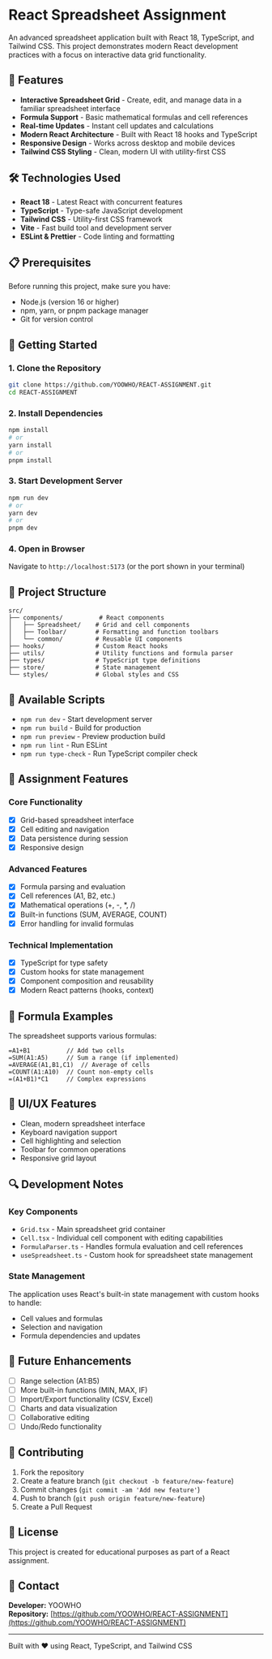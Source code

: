 # React Spreadsheet Assignment

An advanced spreadsheet application built with React 18, TypeScript, and Tailwind CSS. This project demonstrates modern React development practices with a focus on interactive data grid functionality.

## 🚀 Features

- **Interactive Spreadsheet Grid** - Create, edit, and manage data in a familiar spreadsheet interface
- **Formula Support** - Basic mathematical formulas and cell references
- **Real-time Updates** - Instant cell updates and calculations
- **Modern React Architecture** - Built with React 18 hooks and TypeScript
- **Responsive Design** - Works across desktop and mobile devices
- **Tailwind CSS Styling** - Clean, modern UI with utility-first CSS

## 🛠 Technologies Used

- **React 18** - Latest React with concurrent features
- **TypeScript** - Type-safe JavaScript development
- **Tailwind CSS** - Utility-first CSS framework
- **Vite** - Fast build tool and development server
- **ESLint & Prettier** - Code linting and formatting

## 📋 Prerequisites

Before running this project, make sure you have:

- Node.js (version 16 or higher)
- npm, yarn, or pnpm package manager
- Git for version control

## 🚀 Getting Started

### 1. Clone the Repository
```bash
git clone https://github.com/YOOWHO/REACT-ASSIGNMENT.git
cd REACT-ASSIGNMENT
```

### 2. Install Dependencies
```bash
npm install
# or
yarn install
# or
pnpm install
```

### 3. Start Development Server
```bash
npm run dev
# or
yarn dev
# or
pnpm dev
```

### 4. Open in Browser
Navigate to `http://localhost:5173` (or the port shown in your terminal)

## 📁 Project Structure

```
src/
├── components/          # React components
│   ├── Spreadsheet/    # Grid and cell components
│   ├── Toolbar/        # Formatting and function toolbars
│   └── common/         # Reusable UI components
├── hooks/              # Custom React hooks
├── utils/              # Utility functions and formula parser
├── types/              # TypeScript type definitions
├── store/              # State management
└── styles/             # Global styles and CSS
```

## 🔧 Available Scripts

- `npm run dev` - Start development server
- `npm run build` - Build for production
- `npm run preview` - Preview production build
- `npm run lint` - Run ESLint
- `npm run type-check` - Run TypeScript compiler check

## 🎯 Assignment Features

### Core Functionality
- [x] Grid-based spreadsheet interface
- [x] Cell editing and navigation
- [x] Data persistence during session
- [x] Responsive design

### Advanced Features
- [x] Formula parsing and evaluation
- [x] Cell references (A1, B2, etc.)
- [x] Mathematical operations (+, -, *, /)
- [x] Built-in functions (SUM, AVERAGE, COUNT)
- [x] Error handling for invalid formulas

### Technical Implementation
- [x] TypeScript for type safety
- [x] Custom hooks for state management
- [x] Component composition and reusability
- [x] Modern React patterns (hooks, context)

## 🧮 Formula Examples

The spreadsheet supports various formulas:

```
=A1+B1          // Add two cells
=SUM(A1:A5)     // Sum a range (if implemented)
=AVERAGE(A1,B1,C1)  // Average of cells
=COUNT(A1:A10)  // Count non-empty cells
=(A1+B1)*C1     // Complex expressions
```

## 🎨 UI/UX Features

- Clean, modern spreadsheet interface
- Keyboard navigation support
- Cell highlighting and selection
- Toolbar for common operations
- Responsive grid layout

## 🔍 Development Notes

### Key Components
- `Grid.tsx` - Main spreadsheet grid container
- `Cell.tsx` - Individual cell component with editing capabilities
- `FormulaParser.ts` - Handles formula evaluation and cell references
- `useSpreadsheet.ts` - Custom hook for spreadsheet state management

### State Management
The application uses React's built-in state management with custom hooks to handle:
- Cell values and formulas
- Selection and navigation
- Formula dependencies and updates

## 🚧 Future Enhancements

- [ ] Range selection (A1:B5)
- [ ] More built-in functions (MIN, MAX, IF)
- [ ] Import/Export functionality (CSV, Excel)
- [ ] Charts and data visualization
- [ ] Collaborative editing
- [ ] Undo/Redo functionality

## 🤝 Contributing

1. Fork the repository
2. Create a feature branch (`git checkout -b feature/new-feature`)
3. Commit changes (`git commit -am 'Add new feature'`)
4. Push to branch (`git push origin feature/new-feature`)
5. Create a Pull Request

## 📝 License

This project is created for educational purposes as part of a React assignment.

## 📧 Contact

**Developer:** YOOWHO  
**Repository:** [https://github.com/YOOWHO/REACT-ASSIGNMENT](https://github.com/YOOWHO/REACT-ASSIGNMENT)

---

Built with ❤️ using React, TypeScript, and Tailwind CSS